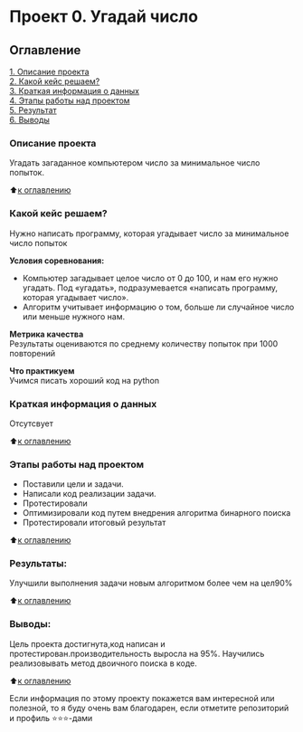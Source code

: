 # Проект 0. Угадай число

## Оглавление  
[1. Описание проекта](.README.md#Описание-проекта)  
[2. Какой кейс решаем?](.README.md#Какой-кейс-решаем)  
[3. Краткая информация о данных](.README.md#Краткая-информация-о-данных)  
[4. Этапы работы над проектом](.README.md#Этапы-работы-над-проектом)  
[5. Результат](.README.md#Результат)    
[6. Выводы](.README.md#Выводы) 

### Описание проекта    
Угадать загаданное компьютером число за минимальное число попыток.

:arrow_up:[к оглавлению](_)


### Какой кейс решаем?    
Нужно написать программу, которая угадывает число за минимальное число попыток

**Условия соревнования:**  
- Компьютер загадывает целое число от 0 до 100, и нам его нужно угадать. Под «угадать», подразумевается «написать программу, которая угадывает число».
- Алгоритм учитывает информацию о том, больше ли случайное число или меньше нужного нам.

**Метрика качества**     
Результаты оцениваются по среднему количеству попыток при 1000 повторений

**Что практикуем**     
Учимся писать хороший код на python


### Краткая информация о данных
Отсутсвует
  
:arrow_up:[к оглавлению](.README.md#Оглавление)


### Этапы работы над проектом  
* Поставили цели и задачи.
* Написали код реализации задачи.
* Протестировали
* Оптимизировали код путем внедрения алгоритма бинарного поиска
* Протестировали итоговый результат 

:arrow_up:[к оглавлению](.README.md#Оглавление)


### Результаты:  
Улучшили выполнения задачи новым алгоритмом более чем на цел90%

:arrow_up:[к оглавлению](.README.md#Оглавление)


### Выводы:  
Цель проекта достигнута,код написан и протестирован.производительность выросла на 95%.
Научились реализовывать метод двоичного поиска в коде.

:arrow_up:[к оглавлению](.README.md#Оглавление)


Если информация по этому проекту покажется вам интересной или полезной, то я буду очень вам благодарен, если отметите репозиторий и профиль ⭐️⭐️⭐️-дами